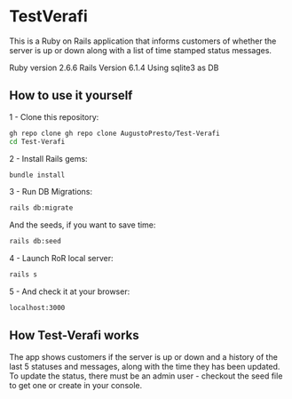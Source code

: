 # TestVerafi

This is a Ruby on Rails application that informs customers of whether the server is up or down along with a list of time stamped status messages.

Ruby version 2.6.6
Rails Version 6.1.4
Using sqlite3 as DB

## How to use it yourself

1 - Clone this repository:
```bash
gh repo clone gh repo clone AugustoPresto/Test-Verafi
cd Test-Verafi
```

2 - Install Rails gems:
```bash
bundle install
```

3 - Run DB Migrations: 
```bash
rails db:migrate
```
And the seeds, if you want to save time:
```bash
rails db:seed
```

4 - Launch RoR local server:
```bash
rails s
```

5 - And check it at your browser:
```bash
localhost:3000
```

## How Test-Verafi works

The app shows customers if the server is up or down and a history of the last 5 statuses and messages, along with the time they has been updated.
To update the status, there must be an admin user - checkout the seed file to get one or create in your console.